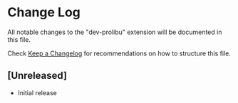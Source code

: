 # Change Log

All notable changes to the "dev-prolibu" extension will be documented in this file.

Check [Keep a Changelog](http://keepachangelog.com/) for recommendations on how to structure this file.

## [Unreleased]

- Initial release